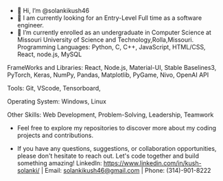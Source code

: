 - 👋 Hi, I’m @solankikush46
- 👀 I am currently looking for an Entry-Level Full time as a software engineer.
- 🌱 I’m currently enrolled as an undergraduate in Computer Science at Missouri University of Science and Technology,Rolla,Missouri.
Programming Languages:
Python, C, C++, JavaScript, HTML/CSS, React, node.js, MySQL

FrameWorks and Libraries: React, Node.js, Material-UI, Stable Baselines3, PyTorch, Keras, NumPy, Pandas, Matplotlib, PyGame, Nivo, OpenAI API

Tools: Git, VScode, Tensorboard, 

Operating System:
Windows, Linux

Other Skills:
Web Development, Problem-Solving, Leadership, Teamwork

- Feel free to explore my repositories to discover more about my coding projects and contributions.
  
- If you have any questions, suggestions, or collaboration opportunities, please don't hesitate to reach out. Let's code together and build something amazing! 
LinkedIn: https://www.linkedin.com/in/kush-solanki/ | Email: solankikush46@gmail.com | Phone: (314)-901-8222

<!---
solankikush46/solankikush46 is a ✨ special ✨ repository because its `README.md` (this file) appears on your GitHub profile.
You can click the Preview link to take a look at your changes.
